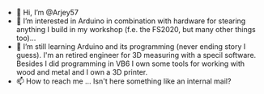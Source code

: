 - 👋 Hi, I’m @Arjey57
- 👀 I’m interested in Arduino in combination with hardware for stearing anything I build in my workshop (f.e. the FS2020, but many other things too)...
- 🌱 I’m still learning Arduino and its programming (never ending story I guess).
      I'm an retired engineer for 3D measuring with a specil software. Besides I did programming in VB6 
      I own some tools for working with wood and metal and I own a 3D printer.
- 📫 How to reach me ... Isn't here something like an internal mail?
